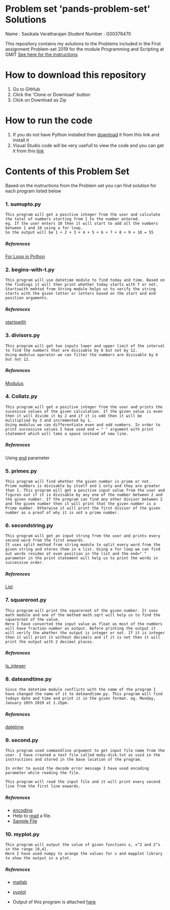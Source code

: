 # Problem set 'pands-problem-set' Solutions

Name : Sasikala Varatharajan 
Student Number : G00376470

This repository contains my solutions to the Problems included in the First assignment Problem-set 2019 for the module Programming and Scripting at GMIT
[See here for the instructions](https://web.microsoftstream.com/video/2d4fec98-175e-4a12-a07e-bd096f40fc3c)

# How to download this repository
1. Go to GitHub
2. Click the 'Clone or Download' button
3. Click on Download as Zip

# How to run the code
1. If you do not have Python installed then [download](https://www.anaconda.com/distribution/) it from this link and install it
2. Visual Studio code will be very usefull to view the code and you can get it from this [link](https://code.visualstudio.com/)

# Contents of this Problem Set
Based on the instructions from the Problem set you can find solution for each program listed below

### 1. sumupto.py

    This program will get a positive integer from the user and calculate the total of numbers starting from 1 to the number entered. 
    eg. If the user enters 10 then it will start to add all the numbers between 1 and 10 using a for loop.
    So the output will be 1 + 2 + 3 + 4 + 5 + 6 + 7 + 8 + 9 + 10 = 55
    
##### References #####

[For Loop in Python](https://docs.python.org/3/tutorial/controlflow.html)

### 2. begins-with-t.py

    This program will use datetime module to find today and time. Based on the findings it will then print whether today starts with T or not.
    Startswith mehtod from String module helps us to verify the string starts with the given letter or letters based on the start and end position arguments.

##### References #####

[startswith](https://docs.python.org/3/library/stdtypes.html?highlight=startswith#str.startswith)

### 3. divisors.py
    
    This program will get two inputs lower and upper limit of the interval to find the numbers that are divisable by 6 but not by 12.
    Using modulus operator we can filter the numbers are divisable by 6 but not 12.

##### References #####

[Modulus](https://www.programiz.com/python-programming/operators)

### 4. Collatz.py

    This program will get a positive integer from the user and prints the sucessive values of the given calculation. If the given value is even then it will divide it by 2 and if it is odd then it will be mulitiplied by 3 and incremented by 1.
    Using modulus we can differentiate even and odd numbers. In order to print successive values I have used end = " " argument with print statement which will take a space instead of new line.

##### References #####

Using [end](https://www.geeksforgeeks.org/gfact-50-python-end-parameter-in-print/) parameter

### 5. primes.py

    This program will find whether the given number is prime or not.
    Prime numbers is divisable by itself and 1 only and they are greater than 1. This program will get a positive input value from the user and figures out if it is divisable by any one of the number between 2 and the given number. If the program can find any other divisor between 2 and the given number then it will print that the given number is a Prime number. Otherwise it will print the first divisor of the given number as a proof of why it is not a prime number.

### 6. secondstring.py

    This program will get an input string from the user and prints every second word from the first onwards.
    It uses split method from string module to split every word from the given string and stores them in a list. Using a for loop we can find out words resides at even position in the list and the end=" " parameter in the print statement will help us to print the words in successive order.

##### References #####

[List](https://www.tutorialspoint.com/python/python_lists.htm)

### 7. squareroot.py

    This program will print the squareroot of the given number. It uses math module and one of the method math.sqrt will help us to find the squareroot of the value. 
    Here I have converted the input value as float as most of the numbers will have fraction number as output. Before printing the output it will verify the whether the output is integer or not. If it is integer then it will print it without decimals and if it is not then it will print the output with 2 decimal places.

##### References #####

[Is_integer](https://stackoverflow.com/questions/3501382/checking-whether-a-variable-is-an-integer-or-not)

### 8. dateandtime.py

    Since the datetime module conflicts with the name of the program I have changed the name of it to dateandtime.py. This program will find todays date and time and print it in the given format. eg. Monday, January 10th 2019 at 1.15pm.

##### References #####

[datetime](https://www.programiz.com/python-programming/datetime)

### 9. second.py

    This program used commandline argument to get input file name from the user. I have created a text file called moby-dick.txt as said in the instructions and stored in the base location of the program.

    In order to avoid the decode error message I have used encoding parameter while reading the file. 

    This program will read the input file and it will print every second line from the first line onwards.

##### References #####

* [encoding](https://stackoverflow.com/questions/30750843/python-3-unicodedecodeerror-charmap-codec-cant-decode-byte-0x9d?noredirect=1)
* Help to [read](https://stackabuse.com/read-a-file-line-by-line-in-python/) a file.
* [Sample File](https://www.sparknotes.com/lit/mobydick/section2/)

### 10. myplot.py

    This program will output the value of given functions x, x^2 and 2^x in the range [0,4].
    Here I have used numpy to arange the values for x and mapplot library to show the output in a plot. 

##### References #####

* [matlab](https://www.tutorialspoint.com/matlab/matlab_plotting.htm)
* [pyplot](https://matplotlib.org/users/pyplot_tutorial.html)

* Output of this program is attached [here](/myplot_output.png "Result")


